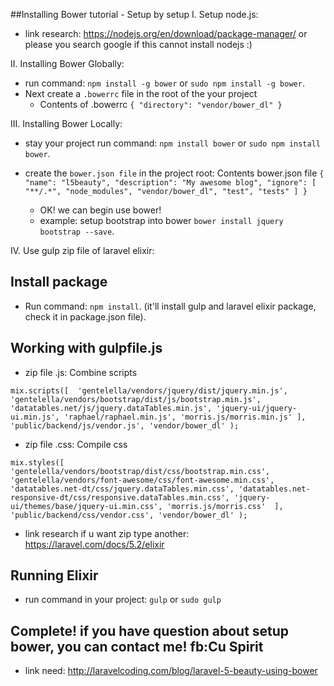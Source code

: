##Installing Bower tutorial - Setup by setup
 I. Setup node.js:

- link research: https://nodejs.org/en/download/package-manager/ 
or please you search google if this cannot install nodejs :)

 II. Installing Bower Globally:

 - run command: `npm install -g bower` or `sudo npm install -g bower`.
 - Next create a `.bowerrc` file in the root of the your project
   - Contents of .bowerrc
		`{
  			"directory": "vendor/bower_dl"
		}`

 III. Installing Bower Locally:

 - stay your project run command: `npm install bower` or `sudo npm install bower`.
 - create the `bower.json file` in the project root:
 Contents bower.json file
	`{
	  "name": "l5beauty",
	  "description": "My awesome blog",
	  "ignore": [
	    "**/.*",
	    "node_modules",
	    "vendor/bower_dl",
	    "test",
	    "tests"
	  ]
	}`

	- OK! we can begin use bower!
	- example: setup bootstrap into bower
		`bower install jquery bootstrap --save`.

 IV. Use gulp zip file of laravel elixir:
 ## Install package
 - Run command: `npm install`.
 (it'll install gulp and laravel elixir package, check it in package.json file).

 ## Working with gulpfile.js
 - zip file .js: Combine scripts

  `mix.scripts([ 
      'gentelella/vendors/jquery/dist/jquery.min.js',
      'gentelella/vendors/bootstrap/dist/js/bootstrap.min.js',
      'datatables.net/js/jquery.dataTables.min.js',
      'jquery-ui/jquery-ui.min.js',
      'raphael/raphael.min.js',
      'morris.js/morris.min.js'
    ],
    'public/backend/js/vendor.js',
    'vendor/bower_dl'
  );`

  - zip file .css: Compile css

  `mix.styles([
  	  'gentelella/vendors/bootstrap/dist/css/bootstrap.min.css',
  	  'gentelella/vendors/font-awesome/css/font-awesome.min.css',
      'datatables.net-dt/css/jquery.dataTables.min.css',
      'datatables.net-responsive-dt/css/responsive.dataTables.min.css',
      'jquery-ui/themes/base/jquery-ui.min.css',
      'morris.js/morris.css' 
  ], 
    'public/backend/css/vendor.css',
    'vendor/bower_dl'
  );`

  - link research if u want zip type another: https://laravel.com/docs/5.2/elixir

  ## Running Elixir

  - run command in your project: `gulp` or `sudo gulp`

  ## Complete! if you have question about setup bower, you can contact me! fb:Cu Spirit

  - link need: http://laravelcoding.com/blog/laravel-5-beauty-using-bower 


